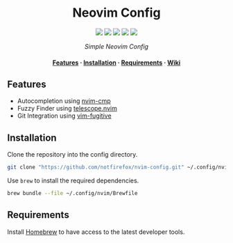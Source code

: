 <h1 align="center">Neovim Config</h1>

<p align="center">
  <a href="https://www.open-std.org/jtc1/sc22/wg14/"><img src="https://img.shields.io/badge/c-%2300599C.svg?style=flat&logo=c&logoColor=white"></a>
  <a href="https://isocpp.org/"><img src="https://img.shields.io/badge/c++-%2300599C.svg?style=flat&logo=c%2B%2B&logoColor=white"></a>
  <a href="https://www.lua.org/"><img src="https://img.shields.io/badge/lua-%232C2D72.svg?style=flat&logo=lua&logoColor=white"></a>
  <a href="https://www.rust-lang.org/"><img src="https://img.shields.io/badge/rust-%23000000.svg?style=flat&logo=rust&logoColor=white"></a>
  <a href="https://www.gnu.org/software/bash/"><img src="https://img.shields.io/badge/shell_script-%23121011.svg?style=flat&logo=gnu-bash&logoColor=white"></a>
</p>

<p align="center"><i>Simple Neovim Config</i></p>

<h4 align="center">
  <a href="#features">Features</a>
  ·
  <a href="#installation">Installation</a>
    ·
  <a href="#requirements">Requirements</a>
    ·
  <a href="https://github.com/notfirefox/nvim-config/wiki">Wiki</a>
</h4>

## Features
- Autocompletion using [nvim-cmp](https://github.com/hrsh7th/nvim-cmp)
- Fuzzy Finder using [telescope.nvim](https://github.com/nvim-telescope/telescope.nvim)
- Git Integration using [vim-fugitive](https://github.com/tpope/vim-fugitive)

## Installation
Clone the repository into the config directory.
```sh
git clone "https://github.com/notfirefox/nvim-config.git" ~/.config/nvim
```

Use `brew` to install the required dependencies.
```sh
brew bundle --file ~/.config/nvim/Brewfile
```

## Requirements 
Install [Homebrew](https://brew.sh/) to have access to the latest developer tools.
